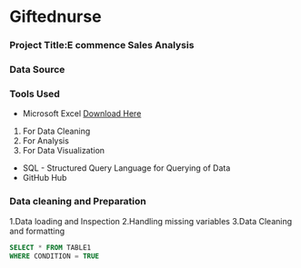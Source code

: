 # Giftednurse

### Project Title:E commence  Sales Analysis 

### Data Source 

### Tools Used 
- Microsoft Excel [Download Here](https://www.microsoft.com) 
1. For Data Cleaning
2. For Analysis
3. For Data Visualization

- SQL - Structured Query Language for Querying of Data
- GitHub Hub
### Data cleaning and Preparation 
1.Data loading and Inspection 
2.Handling missing variables 
3.Data Cleaning and formatting 

```SQL
SELECT * FROM TABLE1
WHERE CONDITION = TRUE
```



